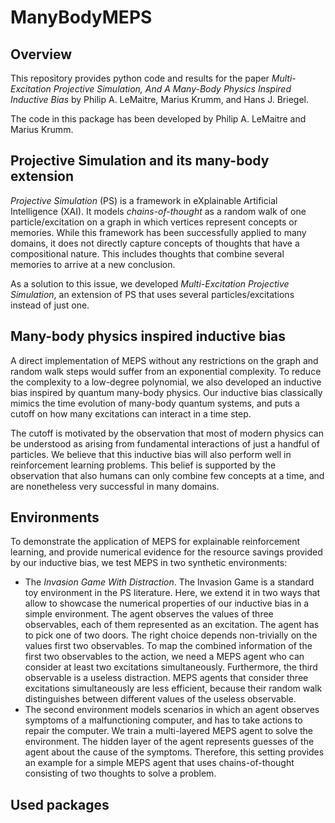 # ManyBodyMEPS

## Overview
This repository provides python code and results for the paper <em>Multi-Excitation Projective Simulation, And A Many-Body Physics Inspired Inductive Bias</em> by Philip A. LeMaitre, Marius Krumm, and Hans J. Briegel.

The code in this package has been developed by Philip A. LeMaitre and Marius Krumm.

## Projective Simulation and its many-body extension

<em>Projective Simulation</em> (PS) is a framework in eXplainable Artificial Intelligence (XAI). It models <em>chains-of-thought</em> as a random walk of one particle/excitation on a graph in which vertices represent concepts or memories. While this framework has been successfully applied to many domains, it does not directly capture concepts of thoughts that have a compositional nature. This includes thoughts that combine several memories to arrive at a new conclusion. 

As a solution to this issue, we developed <em>Multi-Excitation Projective Simulation</em>, an extension of PS that uses several particles/excitations instead of just one.

## Many-body physics inspired inductive bias
A direct implementation of MEPS without any restrictions on the graph and random walk steps would suffer from an exponential complexity. To reduce the complexity to a low-degree polynomial, we also developed an inductive bias inspired by quantum many-body physics. Our inductive bias classically mimics the time evolution of many-body quantum systems, and puts a cutoff on how many excitations can interact in a time step. 

The cutoff is motivated by the observation that most of modern physics can be understood as arising from fundamental interactions of just a handful of particles. We believe that this inductive bias will also perform well in reinforcement learning problems. This belief is supported by the observation that also humans can only combine few concepts at a time, and are nonetheless very successful in many domains.

## Environments
To demonstrate the application of MEPS for explainable reinforcement learning, and provide numerical evidence for the resource savings provided by our inductive bias, we test MEPS in two synthetic environments:

* The <em>Invasion Game With Distraction</em>. The Invasion Game is a standard toy environment in the PS literature. Here, we extend it in two ways that allow to showcase the numerical properties of our inductive bias in a simple environment. The agent observes the values of three observables, each of them represented as an excitation. The agent has to pick one of two doors. The right choice depends non-trivially on the values first two observables. To map the combined information of the first two observables to the action, we need a MEPS agent who can consider at least two excitations simultaneously. Furthermore, the third observable is a useless distraction. MEPS agents that consider three excitations simultaneously are less efficient, because their random walk distinguishes between different values of the useless observable. 
* The second environment models scenarios in which an agent observes symptoms of a malfunctioning computer, and has to take actions to repair the computer. We train a multi-layered MEPS agent to solve the environment. The hidden layer of the agent represents guesses of the agent about the cause of the symptoms. Therefore, this setting provides an example for a simple MEPS agent that uses chains-of-thought consisting of two thoughts to solve a problem.

## Used packages

